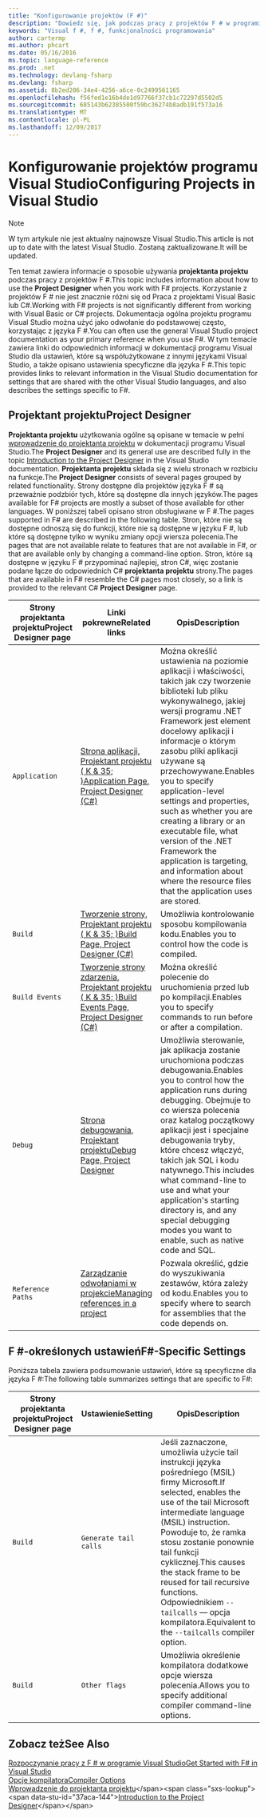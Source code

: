 ```yaml
---
title: "Konfigurowanie projektów (F #)"
description: "Dowiedz się, jak podczas pracy z projektów F # w programie Visual Studio za pomocą projektanta projektu."
keywords: "Visual f #, f #, funkcjonalności programowania"
author: cartermp
ms.author: phcart
ms.date: 05/16/2016
ms.topic: language-reference
ms.prod: .net
ms.technology: devlang-fsharp
ms.devlang: fsharp
ms.assetid: 8b2ed206-34e4-4256-a6ce-0c2499561165
ms.openlocfilehash: f56fed1e16b4de1d97766f37cb1c72297d5502d5
ms.sourcegitcommit: 685143b62385500f59bc36274b8adb191f573a16
ms.translationtype: MT
ms.contentlocale: pl-PL
ms.lasthandoff: 12/09/2017
---
```

# <a name="configuring-projects-in-visual-studio"></a><span data-ttu-id="37aca-104">Konfigurowanie projektów programu Visual Studio</span><span class="sxs-lookup"><span data-stu-id="37aca-104">Configuring Projects in Visual Studio</span></span>

> [!NOTE]
<span data-ttu-id="37aca-105">W tym artykule nie jest aktualny najnowsze Visual Studio.</span><span class="sxs-lookup"><span data-stu-id="37aca-105">This article is not up to date with the latest Visual Studio.</span></span>  <span data-ttu-id="37aca-106">Zostaną zaktualizowane.</span><span class="sxs-lookup"><span data-stu-id="37aca-106">It will be updated.</span></span>

<span data-ttu-id="37aca-107">Ten temat zawiera informacje o sposobie używania **projektanta projektu** podczas pracy z projektów F #.</span><span class="sxs-lookup"><span data-stu-id="37aca-107">This topic includes information about how to use the **Project Designer** when you work with F# projects.</span></span> <span data-ttu-id="37aca-108">Korzystanie z projektów F # nie jest znacznie różni się od Praca z projektami Visual Basic lub C#.</span><span class="sxs-lookup"><span data-stu-id="37aca-108">Working with F# projects is not significantly different from working with Visual Basic or C# projects.</span></span> <span data-ttu-id="37aca-109">Dokumentacja ogólna projektu programu Visual Studio można użyć jako odwołanie do podstawowej często, korzystając z języka F #.</span><span class="sxs-lookup"><span data-stu-id="37aca-109">You can often use the general Visual Studio project documentation as your primary reference when you use F#.</span></span> <span data-ttu-id="37aca-110">W tym temacie zawiera linki do odpowiednich informacji w dokumentacji programu Visual Studio dla ustawień, które są współużytkowane z innymi językami Visual Studio, a także opisano ustawienia specyficzne dla języka F #.</span><span class="sxs-lookup"><span data-stu-id="37aca-110">This topic provides links to relevant information in the Visual Studio documentation for settings that are shared with the other Visual Studio languages, and also describes the settings specific to F#.</span></span>

## <a name="project-designer"></a><span data-ttu-id="37aca-111">Projektant projektu</span><span class="sxs-lookup"><span data-stu-id="37aca-111">Project Designer</span></span>
<span data-ttu-id="37aca-112">**Projektanta projektu** użytkowania ogólne są opisane w temacie w pełni [wprowadzenie do projektanta projektu](https://msdn.microsoft.com/library/898dd854-c98d-430c-ba1b-a913ce3c73d7) w dokumentacji programu Visual Studio.</span><span class="sxs-lookup"><span data-stu-id="37aca-112">The **Project Designer** and its general use are described fully in the topic [Introduction to the Project Designer](https://msdn.microsoft.com/library/898dd854-c98d-430c-ba1b-a913ce3c73d7) in the Visual Studio documentation.</span></span> <span data-ttu-id="37aca-113">**Projektanta projektu** składa się z wielu stronach w rozbiciu na funkcje.</span><span class="sxs-lookup"><span data-stu-id="37aca-113">The **Project Designer** consists of several pages grouped by related functionality.</span></span> <span data-ttu-id="37aca-114">Strony dostępne dla projektów języka F # są przeważnie podzbiór tych, które są dostępne dla innych języków.</span><span class="sxs-lookup"><span data-stu-id="37aca-114">The pages available for F# projects are mostly a subset of those available for other languages.</span></span> <span data-ttu-id="37aca-115">W poniższej tabeli opisano stron obsługiwane w F #.</span><span class="sxs-lookup"><span data-stu-id="37aca-115">The pages supported in F# are described in the following table.</span></span> <span data-ttu-id="37aca-116">Stron, które nie są dostępne odnoszą się do funkcji, które nie są dostępne w języku F #, lub które są dostępne tylko w wyniku zmiany opcji wiersza polecenia.</span><span class="sxs-lookup"><span data-stu-id="37aca-116">The pages that are not available relate to features that are not available in F#, or that are available only by changing a command-line option.</span></span> <span data-ttu-id="37aca-117">Stron, które są dostępne w języku F # przypominać najlepiej, stron C#, więc zostanie podane łącze do odpowiednich C# **projektanta projektu** strony.</span><span class="sxs-lookup"><span data-stu-id="37aca-117">The pages that are available in F# resemble the C# pages most closely, so a link is provided to the relevant C# **Project Designer** page.</span></span>

|<span data-ttu-id="37aca-118">Strony projektanta projektu</span><span class="sxs-lookup"><span data-stu-id="37aca-118">Project Designer page</span></span>|<span data-ttu-id="37aca-119">Linki pokrewne</span><span class="sxs-lookup"><span data-stu-id="37aca-119">Related links</span></span>|<span data-ttu-id="37aca-120">Opis</span><span class="sxs-lookup"><span data-stu-id="37aca-120">Description</span></span>|
|---------------------|-------------|-----------|
|`Application`|[<span data-ttu-id="37aca-121">Strona aplikacji, Projektant projektu &#40; K & 35; &#41;</span><span class="sxs-lookup"><span data-stu-id="37aca-121">Application Page, Project Designer &#40;C&#35;&#41;</span></span>](https://msdn.microsoft.com/library/ms247046.aspx)|<span data-ttu-id="37aca-122">Można określić ustawienia na poziomie aplikacji i właściwości, takich jak czy tworzenie biblioteki lub pliku wykonywalnego, jakiej wersji programu .NET Framework jest element docelowy aplikacji i informacje o którym zasobu pliki aplikacji używane są przechowywane.</span><span class="sxs-lookup"><span data-stu-id="37aca-122">Enables you to specify application-level settings and properties, such as whether you are creating a library or an executable file, what version of the .NET Framework the application is targeting, and information about where the resource files that the application uses are stored.</span></span>|
|`Build`|[<span data-ttu-id="37aca-123">Tworzenie strony, Projektant projektu &#40; K & 35; &#41;</span><span class="sxs-lookup"><span data-stu-id="37aca-123">Build Page, Project Designer &#40;C&#35;&#41;</span></span>](https://msdn.microsoft.com/library/kb4wyys2.aspx)|<span data-ttu-id="37aca-124">Umożliwia kontrolowanie sposobu kompilowania kodu.</span><span class="sxs-lookup"><span data-stu-id="37aca-124">Enables you to control how the code is compiled.</span></span>|
|`Build Events`|[<span data-ttu-id="37aca-125">Tworzenie strony zdarzenia, Projektant projektu &#40; K & 35; &#41;</span><span class="sxs-lookup"><span data-stu-id="37aca-125">Build Events Page, Project Designer &#40;C&#35;&#41;</span></span>](https://msdn.microsoft.com/library/kb4wyys2.aspx)|<span data-ttu-id="37aca-126">Można określić polecenie do uruchomienia przed lub po kompilacji.</span><span class="sxs-lookup"><span data-stu-id="37aca-126">Enables you to specify commands to run before or after a compilation.</span></span>|
|`Debug`|[<span data-ttu-id="37aca-127">Strona debugowania, Projektant projektu</span><span class="sxs-lookup"><span data-stu-id="37aca-127">Debug Page, Project Designer</span></span>](https://msdn.microsoft.com/library/2wcdezs5.aspx)|<span data-ttu-id="37aca-128">Umożliwia sterowanie, jak aplikacja zostanie uruchomiona podczas debugowania.</span><span class="sxs-lookup"><span data-stu-id="37aca-128">Enables you to control how the application runs during debugging.</span></span> <span data-ttu-id="37aca-129">Obejmuje to co wiersza polecenia oraz katalog początkowy aplikacji jest i specjalne debugowania tryby, które chcesz włączyć, takich jak SQL i kodu natywnego.</span><span class="sxs-lookup"><span data-stu-id="37aca-129">This includes what command-line to use and what your application's starting directory is, and any special debugging modes you want to enable, such as native code and SQL.</span></span>|
|`Reference Paths`|[<span data-ttu-id="37aca-130">Zarządzanie odwołaniami w projekcie</span><span class="sxs-lookup"><span data-stu-id="37aca-130">Managing references in a project</span></span>](/visualstudio/ide/managing-references-in-a-project)|<span data-ttu-id="37aca-131">Pozwala określić, gdzie do wyszukiwania zestawów, która zależy od kodu.</span><span class="sxs-lookup"><span data-stu-id="37aca-131">Enables you to specify where to search for assemblies that the code depends on.</span></span>|

## <a name="f-specific-settings"></a><span data-ttu-id="37aca-132">F #-określonych ustawień</span><span class="sxs-lookup"><span data-stu-id="37aca-132">F#-Specific Settings</span></span>
<span data-ttu-id="37aca-133">Poniższa tabela zawiera podsumowanie ustawień, które są specyficzne dla języka F #:</span><span class="sxs-lookup"><span data-stu-id="37aca-133">The following table summarizes settings that are specific to F#:</span></span>

|<span data-ttu-id="37aca-134">Strony projektanta projektu</span><span class="sxs-lookup"><span data-stu-id="37aca-134">Project Designer page</span></span>|<span data-ttu-id="37aca-135">Ustawienie</span><span class="sxs-lookup"><span data-stu-id="37aca-135">Setting</span></span>|<span data-ttu-id="37aca-136">Opis</span><span class="sxs-lookup"><span data-stu-id="37aca-136">Description</span></span>|
|---------------------|-------|-----------|
|`Build`|`Generate tail calls`|<span data-ttu-id="37aca-137">Jeśli zaznaczone, umożliwia użycie tail instrukcji języka pośredniego (MSIL) firmy Microsoft.</span><span class="sxs-lookup"><span data-stu-id="37aca-137">If selected, enables the use of the tail Microsoft intermediate language (MSIL) instruction.</span></span> <span data-ttu-id="37aca-138">Powoduje to, że ramka stosu zostanie ponownie tail funkcji cyklicznej.</span><span class="sxs-lookup"><span data-stu-id="37aca-138">This causes the stack frame to be reused for tail recursive functions.</span></span> <span data-ttu-id="37aca-139">Odpowiednikiem `--tailcalls` — opcja kompilatora.</span><span class="sxs-lookup"><span data-stu-id="37aca-139">Equivalent to the `--tailcalls` compiler option.</span></span>|
|`Build`|`Other flags`|<span data-ttu-id="37aca-140">Umożliwia określenie kompilatora dodatkowe opcje wiersza polecenia.</span><span class="sxs-lookup"><span data-stu-id="37aca-140">Allows you to specify additional compiler command-line options.</span></span>|

## <a name="see-also"></a><span data-ttu-id="37aca-141">Zobacz też</span><span class="sxs-lookup"><span data-stu-id="37aca-141">See Also</span></span>
 [<span data-ttu-id="37aca-142">Rozpoczynanie pracy z F # w programie Visual Studio</span><span class="sxs-lookup"><span data-stu-id="37aca-142">Get Started with F# in Visual Studio</span></span>](../get-started/get-started-visual-studio.md)  
 [<span data-ttu-id="37aca-143">Opcje kompilatora</span><span class="sxs-lookup"><span data-stu-id="37aca-143">Compiler Options</span></span>](../language-reference/compiler-options.md)  
 <span data-ttu-id="37aca-144">[Wprowadzenie do projektanta projektu](https://msdn.microsoft.com/library/898dd854-c98d-430c-ba1b-a913ce3c73d7(v=vs.100))</span><span class="sxs-lookup"><span data-stu-id="37aca-144">[Introduction to the Project Designer](https://msdn.microsoft.com/library/898dd854-c98d-430c-ba1b-a913ce3c73d7(v=vs.100))</span></span>
